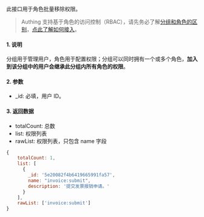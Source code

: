 此接口用于角色批量移除权限。

> Authing 支持基于角色的访问控制（RBAC），请先务必了解[分组和角色的区别](https://docs.authing.cn/authing/authorization/authorization/rbac#fen-zu-vs-quan-xian)，[点此了解如何接入](https://docs.authing.cn/authing/authorization/intergrate-rbac)。

#### 1. 说明

分组用于管理用户，角色用于配置权限；分组可以同时拥有一个或多个角色，**加入到该分组中的用户会继承此分组内所有角色的权限**。

#### 2. 参数

* _id: 必填，用户 ID。

#### 3. 返回数据

* totalCount: 总数
* list: 权限列表
* rawList: 权限列表，只包含 name 字段

```javascript
{
    totalCount: 1,
    list: [
      {
        _id: '5e20082f4b6419665991fa57',
        name: "invoice:submit",
        description: '提交发票报销申请。'
      }
    ],
    rawList: ['invoice:submit']
}
```
